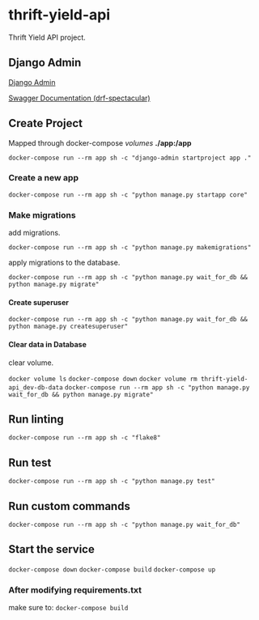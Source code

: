 # thrift-yield-api

Thrift Yield API project.

## Django Admin

[Django Admin](http://localhost:8000/admin/)

[Swagger Documentation (drf-spectacular)](http://localhost:8000/api/docs/)

## Create Project

Mapped through docker-compose _volumes_ **./app:/app**

`docker-compose run --rm app sh -c "django-admin startproject app ."`

### Create a new app

`docker-compose run --rm app sh -c "python manage.py startapp core"`

### Make migrations

add migrations.

`docker-compose run --rm app sh -c "python manage.py makemigrations"`

apply migrations to the database.

`docker-compose run --rm app sh -c "python manage.py wait_for_db && python manage.py migrate"`

#### Create superuser

`docker-compose run --rm app sh -c "python manage.py wait_for_db && python manage.py createsuperuser"`

#### Clear data in Database

clear volume.

`docker volume ls`
`docker-compose down`
`docker volume rm thrift-yield-api_dev-db-data`
`docker-compose run --rm app sh -c "python manage.py wait_for_db && python manage.py migrate"`

## Run linting

`docker-compose run --rm app sh -c "flake8"`

## Run test

`docker-compose run --rm app sh -c "python manage.py test"`

## Run custom commands

`docker-compose run --rm app sh -c "python manage.py wait_for_db"`

## Start the service

`docker-compose down`
`docker-compose build`
`docker-compose up`

### After modifying requirements.txt

make sure to:
`docker-compose build`
